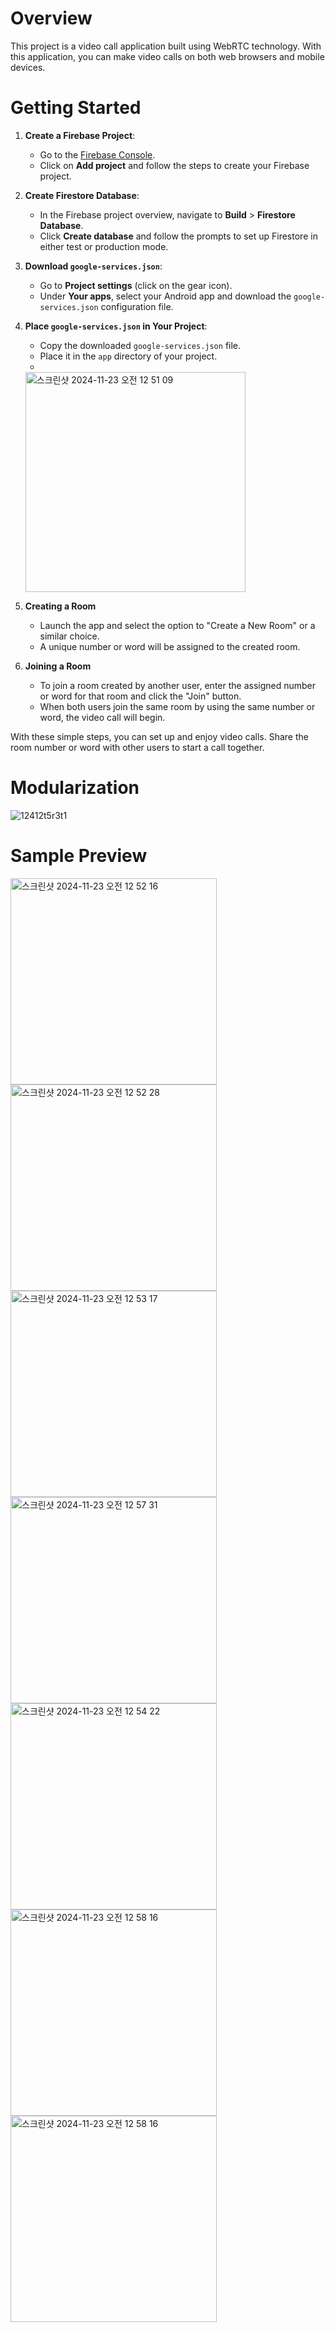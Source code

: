 # Overview
This project is a video call application built using WebRTC technology. With this application, you can make video calls on both web browsers and mobile devices.

# Getting Started
1. **Create a Firebase Project**:
   - Go to the [Firebase Console](https://console.firebase.google.com/).
   - Click on **Add project** and follow the steps to create your Firebase project.

2. **Create Firestore Database**:
   - In the Firebase project overview, navigate to **Build** > **Firestore Database**.
   - Click **Create database** and follow the prompts to set up Firestore in either test or production mode.

3. **Download `google-services.json`**:
   - Go to **Project settings** (click on the gear icon).
   - Under **Your apps**, select your Android app and download the `google-services.json` configuration file.

4. **Place `google-services.json` in Your Project**:
   - Copy the downloaded `google-services.json` file.
   - Place it in the `app` directory of your project.
   - 
   <img width="352" alt="스크린샷 2024-11-23 오전 12 51 09" src="https://github.com/user-attachments/assets/8842baf5-a4fc-4bbb-baae-02be8701e6f6">

5. **Creating a Room**

   - Launch the app and select the option to "Create a New Room" or a similar choice.
   - A unique number or word will be assigned to the created room.

6. **Joining a Room**

   - To join a room created by another user, enter the assigned number or word for that room and click the "Join" button.
   - When both users join the same room by using the same number or word, the video call will begin.

With these simple steps, you can set up and enjoy video calls. Share the room number or word with other users to start a call together.
# Modularization
![12412t5r3t1](https://github.com/user-attachments/assets/8ab7f77f-245d-4b0f-ba90-ff1efdd9c585)

# Sample Preview
<img width="330" alt="스크린샷 2024-11-23 오전 12 52 16" src="https://github.com/user-attachments/assets/dc7416ca-a3b8-4e84-8332-616ffb9c1daa">
<img width="330" alt="스크린샷 2024-11-23 오전 12 52 28" src="https://github.com/user-attachments/assets/38fc10da-a4ed-480a-b778-05edca8aaef7">
<img width="330" alt="스크린샷 2024-11-23 오전 12 53 17" src="https://github.com/user-attachments/assets/3f560402-1103-4fb9-990d-39c8e670fb7a">
<img width="330" alt="스크린샷 2024-11-23 오전 12 57 31" src="https://github.com/user-attachments/assets/daa9b2a8-8247-442b-9800-11567626b138">
<img width="330" alt="스크린샷 2024-11-23 오전 12 54 22" src="https://github.com/user-attachments/assets/87c0a4e3-3691-41a3-8700-4b190e0e7fdb">
<img width="330" alt="스크린샷 2024-11-23 오전 12 58 16" src="https://github.com/user-attachments/assets/0f8c5946-2442-4254-b9f4-a8ec79db5ffc">
<img width="330" alt="스크린샷 2024-11-23 오전 12 58 16" src="https://github.com/user-attachments/assets/1d57f69e-1f59-4ca2-9374-5bd284a9eb4b">
